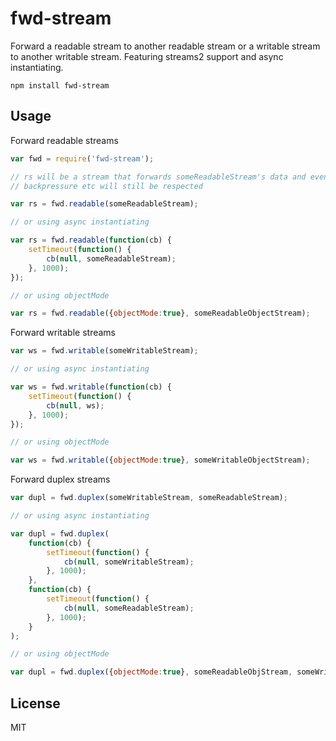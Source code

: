 # fwd-stream

Forward a readable stream to another readable stream or a writable stream to another writable stream.
Featuring streams2 support and async instantiating.

	npm install fwd-stream

## Usage

Forward readable streams

``` js
var fwd = require('fwd-stream');

// rs will be a stream that forwards someReadableStream's data and events
// backpressure etc will still be respected

var rs = fwd.readable(someReadableStream);

// or using async instantiating

var rs = fwd.readable(function(cb) {
	setTimeout(function() {
		cb(null, someReadableStream);
	}, 1000);
});

// or using objectMode

var rs = fwd.readable({objectMode:true}, someReadableObjectStream);
```

Forward writable streams

``` js
var ws = fwd.writable(someWritableStream);

// or using async instantiating

var ws = fwd.writable(function(cb) {
	setTimeout(function() {
		cb(null, ws);
	}, 1000);
});

// or using objectMode

var ws = fwd.writable({objectMode:true}, someWritableObjectStream);
```

Forward duplex streams

``` js
var dupl = fwd.duplex(someWritableStream, someReadableStream);

// or using async instantiating

var dupl = fwd.duplex(
	function(cb) {
		setTimeout(function() {
			cb(null, someWritableStream);
		}, 1000);
	},
	function(cb) {
		setTimeout(function() {
			cb(null, someReadableStream);
		}, 1000);
	}
);

// or using objectMode

var dupl = fwd.duplex({objectMode:true}, someReadableObjStream, someWritableObjStream);
```

## License

MIT